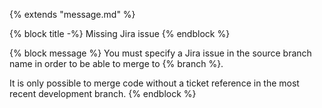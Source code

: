 {% extends "message.md" %}

{% block title -%}
Missing Jira issue
{% endblock %}

{% block message %}
You must specify a Jira issue in the source branch name in order to
be able to merge to {% branch %}.

It is only possible to merge code without a ticket reference in the
most recent development branch.
{% endblock %}

